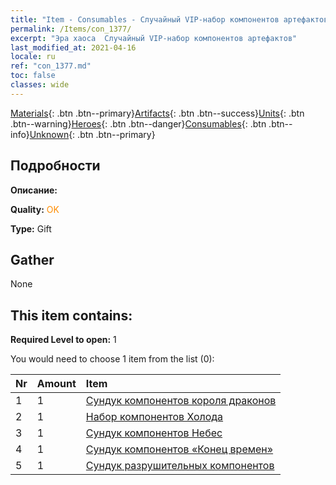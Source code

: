 ```yaml
---
title: "Item - Consumables - Случайный VIP-набор компонентов артефактов"
permalink: /Items/con_1377/
excerpt: "Эра хаоса  Случайный VIP-набор компонентов артефактов"
last_modified_at: 2021-04-16
locale: ru
ref: "con_1377.md"
toc: false
classes: wide
---
```

 [Materials](/ru/Items/){: .btn .btn--primary}[Artifacts](/ru/Items/Artifacts/){: .btn .btn--success}[Units](/ru/Items/Units/){: .btn .btn--warning}[Heroes](/ru/Items/Heroes/){: .btn .btn--danger}[Consumables](/ru/Items/Consumables/){: .btn .btn--info}[Unknown](/ru/Items/Unknown/){: .btn .btn--primary}

## Подробности
 **Описание:** 

 **Quality:** <span style="color: #FF8C00">OK</span>

 **Type:** Gift

## Gather

  None

## This item contains:

 **Required Level to open:** 1

 You would need to choose 1 item from the list (0):

  | Nr | Amount |     Item    |
  |:---|:-------|:------------|
  | 1 | 1 | [Сундук компонентов короля драконов](/ru/Items/con_1348/) |  | 
  | 2 | 1 | [Набор компонентов Холода](/ru/Items/con_1352/) |  | 
  | 3 | 1 | [Сундук компонентов Небес](/ru/Items/con_1354/) |  | 
  | 4 | 1 | [Сундук компонентов «Конец времен»](/ru/Items/con_1360/) |  | 
  | 5 | 1 | [Сундук разрушительных компонентов](/ru/Items/con_1371/) |  | 
